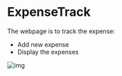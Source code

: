 # ExpenseTrack

The webpage is to track the expense:

- Add new expense
- Display the expenses

![img](C:\Users\User\Documents\Projects_Learning\React\ExpenseTrack\img.PNG)